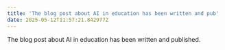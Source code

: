 ```yaml
---
title: 'The blog post about AI in education has been written and pub'
date: 2025-05-12T11:57:21.842977Z
---
```


The blog post about AI in education has been written and published.
